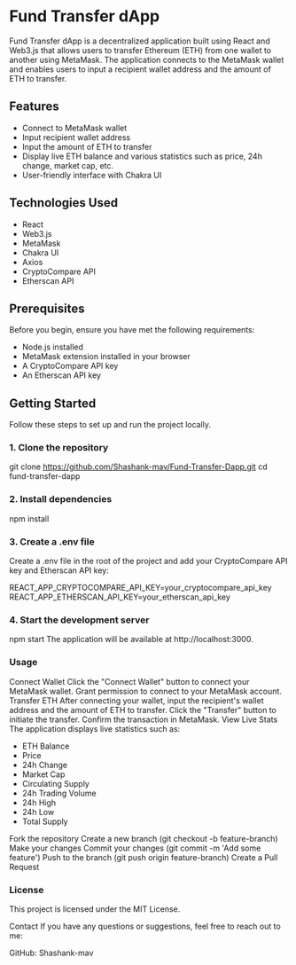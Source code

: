 
# Fund Transfer dApp

Fund Transfer dApp is a decentralized application built using React and Web3.js that allows users to transfer Ethereum (ETH) from one wallet to another using MetaMask. The application connects to the MetaMask wallet and enables users to input a recipient wallet address and the amount of ETH to transfer.

## Features

- Connect to MetaMask wallet
- Input recipient wallet address
- Input the amount of ETH to transfer
- Display live ETH balance and various statistics such as price, 24h change, market cap, etc.
- User-friendly interface with Chakra UI

## Technologies Used

- React
- Web3.js
- MetaMask
- Chakra UI
- Axios
- CryptoCompare API
- Etherscan API

## Prerequisites

Before you begin, ensure you have met the following requirements:

- Node.js installed
- MetaMask extension installed in your browser
- A CryptoCompare API key
- An Etherscan API key

## Getting Started

Follow these steps to set up and run the project locally.

### 1. Clone the repository


git clone https://github.com/Shashank-mav/Fund-Transfer-Dapp.git
cd fund-transfer-dapp

### 2. Install dependencies

npm install

### 3. Create a .env file
Create a .env file in the root of the project and add your CryptoCompare API key and Etherscan API key:

REACT_APP_CRYPTOCOMPARE_API_KEY=your_cryptocompare_api_key
REACT_APP_ETHERSCAN_API_KEY=your_etherscan_api_key

### 4. Start the development server

npm start
The application will be available at http://localhost:3000.

### Usage
Connect Wallet
Click the "Connect Wallet" button to connect your MetaMask wallet.
Grant permission to connect to your MetaMask account.
Transfer ETH
After connecting your wallet, input the recipient's wallet address and the amount of ETH to transfer.
Click the "Transfer" button to initiate the transfer.
Confirm the transaction in MetaMask.
View Live Stats
The application displays live statistics such as:

- ETH Balance
- Price
- 24h Change
- Market Cap
- Circulating Supply
- 24h Trading Volume
- 24h High
- 24h Low
- Total Supply


Fork the repository
Create a new branch (git checkout -b feature-branch)
Make your changes
Commit your changes (git commit -m 'Add some feature')
Push to the branch (git push origin feature-branch)
Create a Pull Request

### License
This project is licensed under the MIT License.

Contact
If you have any questions or suggestions, feel free to reach out to me:

GitHub: Shashank-mav
